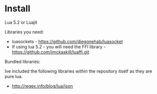 Install
===================

Lua 5.2 or Luajit 

Libraries you need:

* luasockets - https://github.com/diegonehab/luasocket
* If using lua 5.2 - you will need the FFI library - https://github.com/jmckaskill/luaffi.git

Bundled libraries:

Ive included the following libraries within the repository itself as they are pure
lua.

* http://regex.info/blog/lua/json
